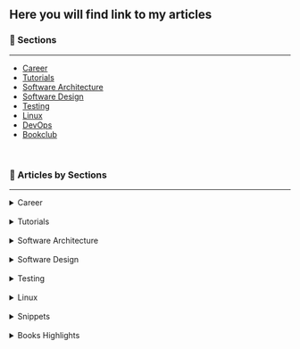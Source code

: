 ## Here you will find link to my articles

### 🎯 Sections
___

+ [Career](https://1kevinson.com/tag/career/)
+ [Tutorials](https://1kevinson.com/tag/tutorials/)
+ [Software Architecture](https://1kevinson.com/tag/software-architecture/)
+ [Software Design](https://1kevinson.com/tag/software-design/)
+ [Testing](https://1kevinson.com/tag/testing/)
+ [Linux](https://1kevinson.com/tag/linux/)
+ [DevOps](https://1kevinson.com/tag/devops/)
+ [Bookclub](https://1kevinson.com/tag/books/)

<br>

### 🧵 Articles by Sections
---

<details>
  <summary>Career</summary>
  <br>

+ [Want to become a Java developer? Read this](https://1kevinson.com/want-to-become-a-java-developer/)

+ [Write a Brag Document and Get Your Work Recognized](https://1kevinson.com/write-a-brag-document-and-get-your-work-recognized/)


</details>
<br>

<details>
  <summary>Tutorials</summary>
  <br>

+ [Discover 6 Great Reasons to Use SSH Key Authentication For Your Systems](https://1kevinson.com/discover-6-great-reasons-to-use-ssh-key-authentication-for-your-systems/)

+ [How To Generate And Pair An Ssh Key To Access Your VPS](https://1kevinson.com/how-to-generate-and-pair-an-ssh-key-to-access-your-vps/)

+ [4 Simple Ways to Remove Duplicates From a JavaScript Array](https://1kevinson.com/4-simple-ways-to-remove-duplicates-from-a-javascript-array/)

+ [How to Fix the Host Key Verification Failed Git Clone Error](https://1kevinson.com/how-to-fix-the-host-key-verification-failed-git-clone-error/)

+ [2 Simple Solutions to fix the warning about ECDSA host key](https://1kevinson.com/2-simple-solutions-to-fix-the-warning-about-ecdsa-host-key/)


+ [How to Easily Solve the Redis NOAUTH Authentication Required](https://1kevinson.com/how-to-easily-solve-the-redis-noauth-authentication-required/)


+ [How to Declare Classes with Java](https://1kevinson.com/how-to-declare-classes-in-java/)


+ [How to Declare Variable with Java](https://1kevinson.com/how-to-declare-variable-with-java/)


+ [How to Clone a JavaScript Object Except One Key](https://1kevinson.com/how-to-clone-a-javascript-object-except-one-key/)

+ [How to Build Pagination and Sorting with Spring Boot and JPA](https://1kevinson.com/how-to-build-pagination-and-sorting-with-spring-boot-and-jpa/)

+ [Understand How Spring Boot Architecture is Designed](https://1kevinson.com/understand-how-spring-boot-architecture-is-designed/)

+ [What is caching? Understand How Cache Memory works](https://1kevinson.com/what-is-caching-understand-how-cache-memory-works/)

+ [2 Simple Ways to Sort List of Weekdays from Monday to Sunday with Java](https://1kevinson.com/2-simple-ways-to-sort-list-of-weekdays-from-monday-to-sunday-with-java/)

+ [How to Set a Custom GitHub Code Font](https://1kevinson.com/how-to-set-a-custom-github-code-font/)

+ [Upload and Download Image into SQL Database with Spring Boot](https://1kevinson.com/upload-and-download-image-into-sql-database-with-spring-boot/)

+ [How to Dockerize Your React Application](https://1kevinson.com/how-to-dockerize-your-react-application/)

+ [How to Declare Variables in JavaScript](https://1kevinson.com/how-to-declare-variable-in-javascript/)

+ [How to Change the Context Path in Spring Boot](https://1kevinson.com/how-to-change-the-context-path-in-spring-boot/)

+ [Document a Springboot Rest API with Swagger and Open API](https://1kevinson.com/document-a-springbootrest-api-with-swagger-and-open-api/)

+ [Why using UUID instead of IDs in your Java Project](https://1kevinson.com/why-using-uuid-instead-of-ids-in-your-java-project/)

+ [Create a Base Entity with JPA](https://1kevinson.com/create-a-base-entity-with-jpa/)

+ [How to add Total in last row of SQL](https://1kevinson.com/how-to-add-total-in-last-row-of-sql-sum/)

+ [Upload and Download Image into SQL Database with Spring Boot](https://1kevinson.com/upload-and-download-image-into-sql-database-with-spring-boot/)

+ [How to Create a Postgres Database in Docker](https://1kevinson.com/how-to-create-a-postgres-database-in-docker/)

+ [How to Build a Rest API with Spring Boot and PostgreSQL](https://1kevinson.com/how-to-build-rest-api-with-spring-boot-and-postgresql/)

+ [How to center a Div, Text and HTML element with CSS](https://1kevinson.com/how-to-center-a-div-text-html-element-with-css/)

+ [Implementing Caching with Spring Boot](https://1kevinson.com/implementing-caching-with-spring-boot/)

+ [Email Sending with Spring Mail and Integration Testing with Junit and GreenMail](https://1kevinson.com/email-sending-with-spring-mail-and-integration-testing-with-junit-and-greenmail/)

+ [How to send emails with Java Mail Springboot and Testing with MailHog](https://1kevinson.com/how-to-send-emails-with-java-mail-and-springboot/)

+ [How to Run a Springboot App in a Docker Container](https://1kevinson.com/dockerize-springboot-app/)

+ [Spring Boot and Apache ActiveMQ - JMS Messaging](https://1kevinson.com/springboot-artemis-broker/)

+ [Setup a starter project with Typescript and Unit Tests with Jest](https://1kevinson.com/typescript-starter-project/)

</details>
<br>

<details>
  <summary>Software Architecture</summary>
  <br>

+ [Hexagonal Architecture - Implementing Port and Adapter with Java](https://1kevinson.com/how-to-implement-port-and-adapters-in-hexagonal-architecture-with-java/)

</details>
<br>

<details>
  <summary>Software Design</summary>
  <br>

+ [SOLID Principles](https://1kevinson.com/solid-principles-timeless-wisdom-on-building-high-quality-software/)

+ [4 pillars of Object-Oriented Programming](https://1kevinson.com/4-pillars-of-object-oriented-programming/)

+ [Setters Are Evil: Avoid Using Them](https://1kevinson.com/why-setters-are-evil-avoid-using-them/)

</details>
<br>

<details>
  <summary>Testing</summary>
  <br>

+ [Unit and Integration Testing Pagination and Sorting With JPA, JUnit and Testcontainers](https://1kevinson.com/unit-and-integration-testing-pagination-and-sorting-with-jpa-junit-and-testcontainers/)

+ [Unit and Integration Testing Made Easy on Image Management for SQL Database with Spring Boot](https://1kevinson.com/unit-and-integration-testing-made-easy-on-image-management-for-sql-database-with-spring-boot/)

+ [Test Driven Development: The Practical Guide with Typescript](https://1kevinson.com/test-driven-development-for-the-rest-of-us/)

+ [How to Write Integration Tests with H2 In-Memory Database and Springboot](https://1kevinson.com/how-to-write-integration-tests-with-h2-in-memory-database-and-springboot/)

+ [Unit Testing the Service Layer of Spring boot Application](https://1kevinson.com/testing-service-spring-boot/)

+ [How to write Integration Tests with Testcontainers Springboot and Docker](https://1kevinson.com/integration-testing-with-springboot-docker-and-tests-containers/)

</details>
<br>

<details>
  <summary>Linux</summary>
  <br>

+ [How to Find and Replace Text with Sed Command on Linux](https://1kevinson.com/how-to-find-and-replace-text-with-sed-command-on-linux/)

+ [Linux Directory Structure Explained](https://1kevinson.com/linux-directory-structure-explained/)

+ [How to clean a Zombie Process on Linux](https://1kevinson.com/how-to-clean-a-zombie-process-on-linux/)

+ [How to use if-else in Shell Scripts](https://1kevinson.com/how-to-use-if-else-in-shell-scripts/)

</details>
<br>

<details>
  <summary>Snippets</summary>
  <br>

+ [How to Set Up a React Project](https://1kevinson.com/how-to-set-up-a-react-project/)

+ [A step-by-step Guide for Copying Files Between Host and Docker Containers](https://1kevinson.com/copying-files-between-host-and-docker-containers-a-step-by-step-guide/)

+ [How to Easily Stop and Remove a Docker Container in One Command](https://1kevinson.com/how-to-easily-stop-and-remove-a-docker-container-in-one-command/)

+ [Get the Differences Between Two Arrays of Objects in JavaScript](https://1kevinson.com/get-the-differences-between-two-arrays-of-objects-in-javascript/)

+ [How to Ignore a File or a Folder with .gitignore](https://1kevinson.com/how-to-ignore-a-file-or-a-folder-with-gitignore/)

+ [How to Enter a Docker Container Shell](https://1kevinson.com/how-to-enter-a-docker-container-shell/)

+ [How to Run a Docker Container From a Dockerfile](https://1kevinson.com/how-to-run-a-docker-container-from-a-dockerfile/)

+ [The Easiest Way To Clone An Array With Javascript ES6](https://1kevinson.com/the-easiest-way-to-clone-an-array-with-javascript-es6/)

</details>
<br>

<details>
  <summary>Books Highlights</summary>
  <br>

+ [Mastery - By Georges Leonard](https://1kevinson.com/mastery-book-highlights-george-leonard/)

+ [The War Of Art - By Steven Pressfield](https://1kevinson.com/the-war-of-art/)

+ [So Good They Can Ignore - By Cal Newport](https://1kevinson.com/so-good-they-can-ignore-you-cal-newport-commento/)

+ [The Psychology of Money - By Morgan Houssel](https://1kevinson.com/the-psychology-of-money-timeless-lessons-on-wealth-greed-and-happiness/)

+ [Show your Work - By Austin Kleon](https://1kevinson.com/show-your-work/)

</details>
